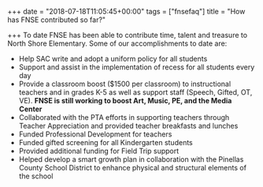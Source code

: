 +++
date = "2018-07-18T11:05:45+00:00"
tags = ["fnsefaq"]
title = "How has FNSE contributed so far?"

+++
To date FNSE has been able to contribute time, talent and treasure to North Shore Elementary.  Some of our accomplishments to date are:

* Help SAC write and adopt a uniform policy for all students
* Support and assist in the implementation of recess for all students every day
* Provide a classroom boost ($1500 per classroom) to instructional teachers and in grades K-5 as well as support staff (Speech, Gifted, OT, VE).  **FNSE is still working to boost Art, Music, PE, and the Media Center**
* Collaborated with the PTA efforts in supporting teachers through Teacher Appreciation and provided teacher breakfasts and lunches
* Funded Professional Development for teachers
* Funded gifted screening for all Kindergarten students
* Provided additional funding for Field Trip support
* Helped develop a smart growth plan in collaboration with the Pinellas County School District to enhance physical and structural elements of the school